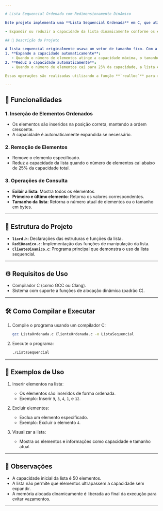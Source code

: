 ```yaml
---

# Lista Sequencial Ordenada com Redimensionamento Dinâmico

Este projeto implementa uma **Lista Sequencial Ordenada** em C, que utiliza **alocação dinâmica** para gerenciar a capacidade da lista automaticamente. Ele atende ao seguinte objetivo:

- Expandir ou reduzir a capacidade da lista dinamicamente conforme os elementos são adicionados ou removidos, otimizando o uso de memória.

## 📝 Descrição do Projeto

A lista sequencial originalmente usava um vetor de tamanho fixo. Com a modificação, agora ela:
1. **Expande a capacidade automaticamente**: 
   - Quando o número de elementos atinge a capacidade máxima, o tamanho da lista é dobrado.
2. **Reduz a capacidade automaticamente**: 
   - Quando o número de elementos cai para 25% da capacidade, a lista é reduzida pela metade, economizando memória.

Essas operações são realizadas utilizando a função **`realloc`** para redimensionar o vetor dinâmico.

---
```


## 🚀 Funcionalidades

### 1. Inserção de Elementos Ordenados
- Os elementos são inseridos na posição correta, mantendo a ordem crescente.
- A capacidade é automaticamente expandida se necessário.

### 2. Remoção de Elementos
- Remove o elemento especificado.
- Reduz a capacidade da lista quando o número de elementos cai abaixo de 25% da capacidade total.

### 3. Operações de Consulta
- **Exibir a lista**: Mostra todos os elementos.
- **Primeiro e último elemento**: Retorna os valores correspondentes.
- **Tamanho da lista**: Retorna o número atual de elementos ou o tamanho em bytes.

---

## 📂 Estrutura do Projeto

- **`liord.h`**: Declarações das estruturas e funções da lista.
- **`RediDnamico.c`**: Implementação das funções de manipulação da lista.
- **`ClienteDinamico.c`**: Programa principal que demonstra o uso da lista sequencial.

---

## ⚙️ Requisitos de Uso

- Compilador C (como GCC ou Clang).
- Sistema com suporte a funções de alocação dinâmica (padrão C).

---

## 🛠️ Como Compilar e Executar

1. Compile o programa usando um compilador C:
   ```bash
   gcc ListaOrdenada.c ClienteOrdenada.c -o ListaSequencial
   ```

2. Execute o programa:
   ```bash
   ./ListaSequencial
   ```

---

## 🧪 Exemplos de Uso

1. Inserir elementos na lista:
   - Os elementos são inseridos de forma ordenada.
   - Exemplo: Inserir `9`, `3`, `4`, `1`, e `12`.

2. Excluir elementos:
   - Exclua um elemento especificado.
   - Exemplo: Excluir o elemento `4`.

3. Visualizar a lista:
   - Mostra os elementos e informações como capacidade e tamanho atual.

---

## 📖 Observações

- A capacidade inicial da lista é 50 elementos.
- A lista não permite que elementos ultrapassem a capacidade sem expandir.
- A memória alocada dinamicamente é liberada ao final da execução para evitar vazamentos.

---

